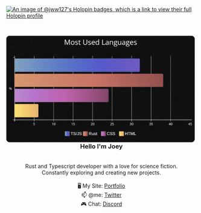 [![An image of @jww127's Holopin badges, which is a link to view their full Holopin profile](https://holopin.me/jww127)](https://holopin.io/@jww127)
 <div align="center">
<!-- <img src="https://res.cloudinary.com/dpc3zrcvs/image/upload/v1683723888/jwwholo_sid1vd.png" alt="jww127 holopin header image"/> -->
 <!-- <img src="./images/jww127.gif"> -->
</div>

<br/>

<div align="center">
<p><img align="left" src="/images/most-used-langs.png" alt="jww127" width="500" /></p>
</div>
<!--
<div align="center">
<p><img align="left" src="https://github-readme-stats.vercel.app/api/top-langs?username=jww127&show_icons=true&locale=en&theme=gruvbox" alt="jww127" /></p>
</div>
-->
<br/>
 <div align="center">
 <h3> Hello I'm Joey </h3>
 <br/>
 Rust and Typescript developer with a love for science fiction. <br/>
 Constantly exploring and creating new projects. <br/>
 <br/>
🖥️ My Site: <a href="https://joseph27.dev">Portfolio</a> <br/>
📫 @me: <a href="https://twitter.com/SUPER_COOL_JOEY">Twitter</a> <br/>
🎮 Chat: <a href="https://discordapp.com/users/1112861708336238623">Discord</a> <br/>
</div>
<br/>

